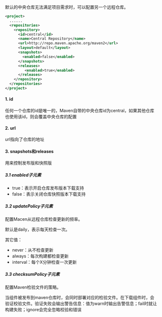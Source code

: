 默认的中央仓库无法满足项目需求时，可以配置另一个远程仓库。

```xml
<project>
  ......
  <repositories>
    <repository>
      <id>central</id>
      <name>Central Repository</name>
      <url>http://repo.maven.apache.org/maven2</url>
      <layout>default</layout>
      <snapshots>
        <enabled>false</enabled>
      </snapshots>
      <releases>
         <enabled>true</enabled>
      </releases>
    </repository>
  </repositories>
</project>
```

#### 1. id

任何一个仓库的id是唯一的，Maven自带的中央仓库id为central，如果其他仓库也使用该id，则会覆盖中央仓库的配置

#### 2. url

url指向了仓库的地址

#### 3. snapshots和releases

用来控制发布版和快照版

##### 3.1 enabled子元素

- true：表示开启仓库发布版本下载支持
- false：表示关闭仓库快照版本下载支持

##### 3.2 updatePolicy子元素

配置Macen从远程仓库检查更新的频率。

默认是daily，表示每天检查一次。

其它值：

- never：从不检查更新
- always：每次构建都检查更新
- interval：每个X分钟检查一次更新

##### 3.3 checksumPolicy子元素

配置Maven检验文件的策略。

当组件被发布到maven仓库时，会同时部署对应的检验文件。在下载组件时，会验证校验文件。验证失败会输出警告信息：值为warn时输出告警信息；fail时就让构建失败；ignore会完全忽略校验和错误

